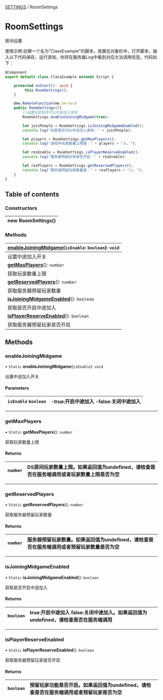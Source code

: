 [SETTINGS](../groups/Core.SETTINGS.md) / RoomSettings

# RoomSettings <Badge type="tip" text="Class" /> <Score text="RoomSettings" />

<p class="content-big"> 房间设置 </p>

<p style="font-size: 14px;"> 使用示例:创建一个名为"ClassExample"的脚本，放置在对象栏中，打开脚本，输入以下代码保存，运行游戏，你将在服务器Log中看到对应方法调用信息。代码如下： </p>

```ts
@Component
export default class ClassExample extends Script {

    protected onStart(): void {
         this.RoomSettings();
    }

    @mw.RemoteFunction(mw.Server)
    public RoomSettings(){
        //设置玩家是否可以中途加入游戏
        RoomSettings.enableJoiningMidgame(true);

        let joinPeople = RoomSettings.isJoiningMidgameEnabled();
        console.log("玩家是否可以中途加入游戏：" + joinPeople);

        let players = RoomSettings.getMaxPlayers();
        console.log("游戏中玩家数量上限是：" + players + "人。");

        let resEnable = RoomSettings.isPlayerReserveEnabled();
        console.log("服务器预留玩家是否开启：" + resEnable);

        let resPlayers = RoomSettings.getReservedPlayers();
        console.log("服务器预留玩家数量是：" + resPlayers + "人。");
    }
}
```

## Table of contents

### Constructors <Score text="Constructors" /> 
| **new RoomSettings**()  |
| :----- |

### Methods <Score text="Methods" /> 
| **[enableJoiningMidgame](mw.RoomSettings.md#enablejoiningmidgame)**(`isEnable`: `boolean`): `void`  |
| :-----|
| 设置中途加入开关|
| **[getMaxPlayers](mw.RoomSettings.md#getmaxplayers)**(): `number`  |
| 获取玩家数量上限|
| **[getReservedPlayers](mw.RoomSettings.md#getreservedplayers)**(): `number`  |
| 获取服务器预留玩家数量|
| **[isJoiningMidgameEnabled](mw.RoomSettings.md#isjoiningmidgameenabled)**(): `boolean`  |
| 获取是否开启中途加入|
| **[isPlayerReserveEnabled](mw.RoomSettings.md#isplayerreserveenabled)**(): `boolean`  |
| 获取服务器预留玩家是否开启|

## Methods

### enableJoiningMidgame <Score text="enableJoiningMidgame" /> 

• `Static` **enableJoiningMidgame**(`isEnable`): `void` <Badge type="tip" text="server" />

设置中途加入开关

#### Parameters

| `isEnable` `boolean` | -true:开启中途加入 -false:关闭中途加入 |
| :------ | :------ |



___

### getMaxPlayers <Score text="getMaxPlayers" /> 

• `Static` **getMaxPlayers**(): `number` <Badge type="tip" text="server" />

获取玩家数量上限

#### Returns

| `number` | DS房间玩家数量上限。如果返回值为undefined，请检查是否在服务端调用或者玩家数量上限是否为空 |
| :------ | :------ |


___

### getReservedPlayers <Score text="getReservedPlayers" /> 

• `Static` **getReservedPlayers**(): `number` <Badge type="tip" text="server" />

获取服务器预留玩家数量

#### Returns

| `number` | 服务器预留玩家数量。如果返回值为undefined，请检查是否在服务端调用或者预留玩家数量是否为空 |
| :------ | :------ |


___

### isJoiningMidgameEnabled <Score text="isJoiningMidgameEnabled" /> 

• `Static` **isJoiningMidgameEnabled**(): `boolean` <Badge type="tip" text="server" />

获取是否开启中途加入

#### Returns

| `boolean` | true:开启中途加入 false:关闭中途加入。如果返回值为undefined，请检查是否在服务端调用 |
| :------ | :------ |


___

### isPlayerReserveEnabled <Score text="isPlayerReserveEnabled" /> 

• `Static` **isPlayerReserveEnabled**(): `boolean` <Badge type="tip" text="server" />

获取服务器预留玩家是否开启

#### Returns

| `boolean` | 预留玩家功能是否开启。如果返回值为undefined，请检查是否在服务端调用或者预留玩家是否为空 |
| :------ | :------ |

